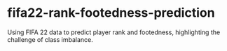 # fifa22-rank-footedness-prediction
Using FIFA 22 data to predict player rank and footedness, highlighting the challenge of class imbalance. 
